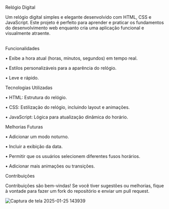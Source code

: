 Relógio Digital

Um relógio digital simples e elegante desenvolvido com HTML, CSS e JavaScript. Este projeto é perfeito para aprender e praticar os fundamentos do desenvolvimento web enquanto cria uma aplicação funcional e visualmente atraente. <br><br>



Funcionalidades

• Exibe a hora atual (horas, minutos, segundos) em tempo real.

• Estilos personalizáveis para a aparência do relógio.

• Leve e rápido.



Tecnologias Utilizadas

• HTML: Estrutura do relógio.

• CSS: Estilização do relógio, incluindo layout e animações.

• JavaScript: Lógica para atualização dinâmica do horário.




Melhorias Futuras

• Adicionar um modo noturno.

• Incluir a exibição da data.

• Permitir que os usuários selecionem diferentes fusos horários.

• Adicionar mais animações ou transições.




Contribuições

Contribuições são bem-vindas! Se você tiver sugestões ou melhorias, fique à vontade para fazer um fork do repositório e enviar um pull request.





![Captura de tela 2025-01-25 143939](https://github.com/user-attachments/assets/680c1ea3-f391-4ea5-8b2a-aaf4d56c6f1f)



